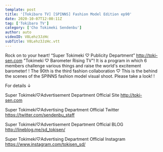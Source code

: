 ```yaml
---
template: post
title: '[Tokibaro TV] [SPINNS] Fashion Model Edition ep90'
date: 2020-10-07T12:00:11Z
tag: ['Tokibaro TV']
category: ['Cho Tokimeki Sendenbu']
author: auto 
videoID: V8Lehz3JzHc
subTitle: V8Lehz3JzHc.vtt
---
```

Rock on to your heart! “Super Tokimeki ♡ Publicity Department” http://toki-sen.com
"Tokimeki ♡ Barometer Rising TV"!
It is a program in which 6 members challenge various things and raise the world's excitement barometer! !
The 90th is the third fashion collaboration ♡
This is the behind the scenes of the SPINNS fashion model visual shoot.
Please take a look! !

For details ↓

Super Tokimeki♡Advertisement Department Official Site
http://toki-sen.com

Super Tokimeki♡Advertising Department Official Twitter
https://twitter.com/sendenbu_staff

Super Tokimeki♡Advertisement Department Official BLOG
http://lineblog.me/sd_tokisen/

Super Tokimeki♡Advertising Department Official Instagram
https://www.instagram.com/tokisen_sd/